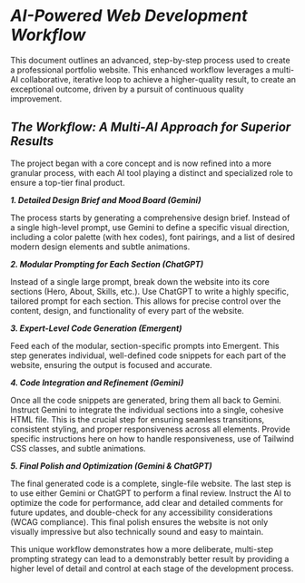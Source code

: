 # ***AI-Powered Web Development Workflow***

This document outlines an advanced, step-by-step process used to create a professional portfolio website. This enhanced workflow leverages a multi-AI collaborative, iterative loop to achieve a higher-quality result, to create an exceptional outcome, driven by a pursuit of continuous quality improvement.

## ***The Workflow: A Multi-AI Approach for Superior Results***

The project began with a core concept and is now refined into a more granular process, with each AI tool playing a distinct and specialized role to ensure a top-tier final product.

***1. Detailed Design Brief and Mood Board (Gemini)***

The process starts by generating a comprehensive design brief. Instead of a single high-level prompt, use Gemini to define a specific visual direction, including a color palette (with hex codes), font pairings, and a list of desired modern design elements and subtle animations.

***2. Modular Prompting for Each Section (ChatGPT)***

Instead of a single large prompt, break down the website into its core sections (Hero, About, Skills, etc.). Use ChatGPT to write a highly specific, tailored prompt for each section. This allows for precise control over the content, design, and functionality of every part of the website.

***3. Expert-Level Code Generation (Emergent)***

Feed each of the modular, section-specific prompts into Emergent. This step generates individual, well-defined code snippets for each part of the website, ensuring the output is focused and accurate.

***4. Code Integration and Refinement (Gemini)***

Once all the code snippets are generated, bring them all back to Gemini. Instruct Gemini to integrate the individual sections into a single, cohesive HTML file. This is the crucial step for ensuring seamless transitions, consistent styling, and proper responsiveness across all elements. Provide specific instructions here on how to handle responsiveness, use of Tailwind CSS classes, and subtle animations.

***5. Final Polish and Optimization (Gemini & ChatGPT)***

The final generated code is a complete, single-file website. The last step is to use either Gemini or ChatGPT to perform a final review. Instruct the AI to optimize the code for performance, add clear and detailed comments for future updates, and double-check for any accessibility considerations (WCAG compliance). This final polish ensures the website is not only visually impressive but also technically sound and easy to maintain.

This unique workflow demonstrates how a more deliberate, multi-step prompting strategy can lead to a demonstrably better result by providing a higher level of detail and control at each stage of the development process.
